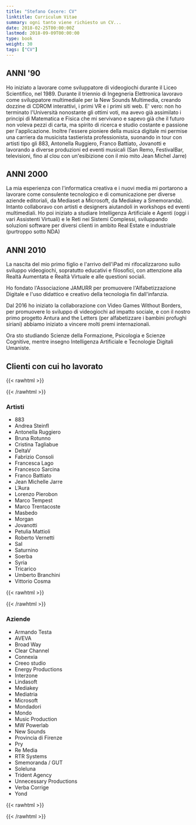 ```yaml
---
title: "Stefano Cecere: CV"
linktitle: Curriculum Vitae
summary: ogni tanto viene richiesto un CV...
date: 2018-02-25T00:00:00Z
lastmod: 2018-09-09T00:00:00
type: book
weight: 30
tags: ["CV"]
---
```

## ANNI '90
Ho iniziato a lavorare come sviluppatore di videogiochi durante il Liceo Scientifico, nel 1989. Durante il triennio di Ingegneria Elettronica lavoravo come sviluppatore multimediale per la New Sounds Multimedia, creando dozzine di CDROM interattivi, i primi VR e i primi siti web.
E' vero: non ho terminato l'Università nonostante gli ottimi voti, ma avevo già assimilato i principi di Matematica e Fisica che mi servivano e sapevo già che il futuro non voleva pezzi di carta, ma spirito di ricerca e studio costante e passione per l'applicazione.
Inoltre l'essere pioniere della musica digitale mi permise una carriera da musicista tastierista professionista, suonando in tour con artisti tipo gli 883, Antonella Ruggiero, Franco Battiato, Jovanotti e lavorando a diverse produzioni ed eventi musicali (San Remo, FestivalBar, televisioni, fino al clou con un'esibizione con il mio mito Jean Michel Jarre)

## ANNI 2000
La mia esperienza con l'informatica creativa e i nuovi media mi portarono a lavorare come consulente tecnologico e di comunicazione per diverse aziende editoriali, da Mediaset a Microsoft, da Mediakey a Smemoranda).
Intanto collaboravo con artisti e designers aiutandoli in workshops ed eventi multimediali.
Ho poi iniziato a studiare Intelligenza Artificiale e Agenti (oggi i vari Assistenti Virtuali) e le Reti nei Sistemi Complessi, sviluppando soluzioni software per diversi clienti in ambito Real Estate e industriale (purtroppo sotto NDA)

## ANNI 2010
La nascita del mio primo figlio e l'arrivo dell'iPad mi rifocalizzarono sullo sviluppo videogiochi, sopratutto educativi e filosofici, con attenzione alla Realtà Aumentata e Realtà Virtuale e alle questioni sociali.

Ho fondato l'Associazione JAMURR per promuovere l'Alfabetizzazione Digitale e l'uso didattico e creativo della tecnologia fin dall'infanzia.

Dal 2016 ho iniziato la collaborazione con Video Games Without Borders, per promuovere lo sviluppo di videogiochi ad impatto sociale, e con il nostro primo progetto Antura and the Letters (per alfabetizzare i bambini profughi siriani) abbiamo iniziato a vincere molti premi internazionali.

Ora sto studiando Scienze della Formazione, Psicologia e Scienze Cognitive, mentre insegno Intelligenza Artificiale e Tecnologie Digitali Umaniste.

## Clienti con cui ho lavorato 

{{< rawhtml >}}
<div class="row">
<div class="col-md">
{{< /rawhtml >}}

### Artisti
- 883
- Andrea Steinfl
- Antonella Ruggiero
- Bruna Rotunno
- Cristina Tagliabue
- DeltaV
- Fabrizio Consoli
- Francesca Lago
- Francesco Sarcina
- Franco Battiato
- Jean Michelle Jarre
- L’Aura
- Lorenzo Pierobon
- Marco Tempest
- Marco Trentacoste
- Masbedo
- Morgan
- Jovanotti
- Petulia Mattioli
- Roberto Vernetti
- Sal
- Saturnino
- Soerba
- Syria
- Tricarico
- Umberto Branchini
- Vittorio Cosma

{{< rawhtml >}}
</div>
<div class="col-md">
{{< /rawhtml >}}

### Aziende
- Armando Testa
- AVEVA
- Broad Way
- Clear Channel
- Connexia
- Creeo studio
- Energy Productions
- Interzone
- Lindasoft
- Mediakey
- Mediatria
- Microsoft
- Mondadori
- Mondo
- Music Production
- MW Powerlab
- New Sounds
- Provincia di Firenze
- Pry
- Re Media
- RTR Systems
- Smemoranda / GUT
- Soleluna
- Trident Agency
- Unnecessary Productions
- Verba Corrige
- Yond

{{< rawhtml >}}
</div>
</div>
{{< /rawhtml >}}

